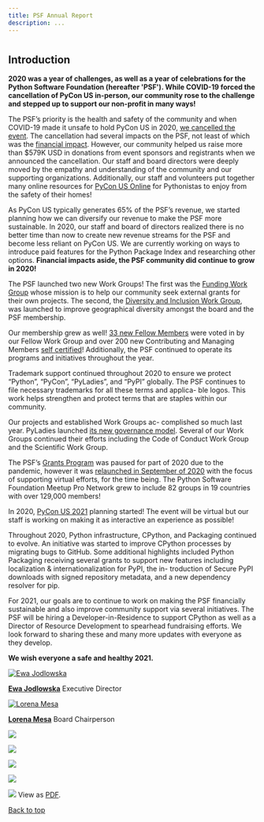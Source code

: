 ```yaml
---
title: PSF Annual Report
description: ...
---
```







# 


## Introduction


**2020 was a year of challenges, as well as a year of celebrations for the Python Software Foundation (hereafter 'PSF'). While COVID\-19 forced the cancellation of PyCon US in\-person, our community rose to the challenge and stepped up to support our non\-profit in many ways!**


The PSF’s priority is the health and safety of the community and when COVID\-19 made it unsafe to hold PyCon US in 2020, [we cancelled the event](https://pycon.blogspot.com/2020/03/pycon-us-2020-in-pittsburgh.html). The cancellation had several impacts on the PSF, not least of which was the [financial impact](/psf/sponsorship-new/#impact). However, our community helped us raise more than $579K USD in donations from event sponsors and registrants when we announced the cancellation. Our staff and board directors were deeply moved by the empathy and understanding of the community and our supporting organizations. Additionally, our staff and volunteers put together many online resources for [PyCon US Online](https://us.pycon.org/2020/online/) for Pythonistas to enjoy from the safety of their homes!


As PyCon US typically generates 65% of the PSF’s revenue, we started planning how we can diversify our revenue to make the PSF more sustainable. In 2020, our staff and board of directors realized there is no better time than now to create new revenue streams for the PSF and become less reliant on PyCon US. We are currently working on ways to introduce paid features for the Python Package Index and researching other options. **Financial impacts aside, the PSF community did continue to grow in 2020!**


The PSF launched two new Work Groups! The first was the [Funding Work Group](https://wiki.python.org/psf/ProjectFundingWG) whose mission is to help our community seek external grants for their own projects. The second, the [Diversity and Inclusion Work Group](https://wiki.python.org/psf/DiversityandInclusionWG), was launched to improve geographical diversity amongst the board and the PSF membership.


Our membership grew as well! [33 new Fellow Members](/psf/fellows/) were voted in by our Fellow Work Group and over 200 new Contributing and Managing Members [self certified](https://docs.google.com/forms/d/e/1FAIpQLSfwWBGkzvkWDZrxW3up_M_B7qgt1IWZlx9KJ0ucLA5WJP1vfA/viewform)! Additionally, the PSF continued to operate its programs and initiatives throughout the year.


Trademark support continued throughout 2020 to ensure we protect “Python”, “PyCon”, “PyLadies”, and “PyPI” globally. The PSF continues to file necessary trademarks for all these terms and applica\- ble logos. This work helps strengthen and protect terms that are staples within our community.


Our projects and established Work Groups ac\- complished so much last year. PyLadies launched [its new governance model](https://pyladies.com/blog/Announcing-the-Inaugural-PyLadies-Global-Council/inaugural-pyladies-council/). Several of our Work Groups continued their efforts including the Code of Conduct Work Group and the Scientific Work Group.


The PSF’s [Grants Program](/psf/grants/) was paused for part of 2020 due to the pandemic, however it was [relaunched in September of 2020](https://pyfound.blogspot.com/2020/09/the-python-software-foundation-re-opens.html) with the focus of supporting virtual efforts, for the time being. The Python Software Foundation Meetup Pro Network grew to include 82 groups in 19 countries with over 129,000 members!


In 2020, [PyCon US 2021](https://us.pycon.org/2021/) planning started! The event will be virtual but our staff is working on making it as interactive an experience as possible!


Throughout 2020, Python infrastructure, CPython, and Packaging continued to evolve. An initiative was started to improve CPython processes by migrating bugs to GitHub. Some additional highlights included Python Packaging receiving several grants to support new features including localization \& internationalization for PyPI, the in\- troduction of Secure PyPI downloads with signed repository metadata, and a new dependency resolver for pip.


For 2021, our goals are to continue to work on making the PSF financially sustainable and also improve community support via several initiatives. The PSF will be hiring a Developer\-in\-Residence to support CPython as well as a Director of Resource Development to spearhead fundraising efforts. We look forward to sharing these and many more updates with everyone as they develop.


**We wish everyone a safe and healthy 2021\.**







[![Ewa Jodlowska](https://s3.dualstack.us-east-2.amazonaws.com/pythondotorg-assets/media/psf/annual-report/2021/5zxXQSvQ.jpeg)](#)

**[Ewa Jodlowska](#)**
Executive Director







[![Lorena Mesa](https://s3.dualstack.us-east-2.amazonaws.com/pythondotorg-assets/media/psf/annual-report/2021/__Mpq0eQ.jpeg)](#)

**[Lorena Mesa](#)**
Board Chairperson








![](https://s3.dualstack.us-east-2.amazonaws.com/pythondotorg-assets/media/psf/annual-report/2021/2021-consolidated-financials.png)


![](https://s3.dualstack.us-east-2.amazonaws.com/pythondotorg-assets/media/psf/annual-report/2021/2021-program-expenses.png)


![](https://s3.dualstack.us-east-2.amazonaws.com/pythondotorg-assets/media/psf/annual-report/2021/2021-grants-by-continent.png)

![](https://s3.dualstack.us-east-2.amazonaws.com/pythondotorg-assets/media/psf/annual-report/2021/2021-grants-chart.png)


![](https://s3.dualstack.us-east-2.amazonaws.com/pythondotorg-assets/media/psf/annual-report/2021/2021-assets-chart.png)
View as [PDF](https://s3.dualstack.us-east-2.amazonaws.com/pythondotorg-assets/media/files/2020_Python_Annual_REPORT.pdf).





[Back to top](#wrapper)
